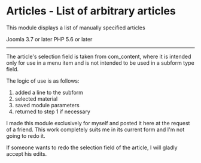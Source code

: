 # Articles - List of arbitrary articles

This module displays a list of manually specified articles

Joomla 3.7 or later
PHP 5.6 or later

---

The article's selection field is taken from com_content, where it is intended only for use in a menu item and is not intended to be used in a subform type field.

The logic of use is as follows:
1. added a line to the subform
2. selected material
3. saved module parameters 
4. returned to step 1 if necessary

I made this module exclusively for myself and posted it here at the request of a friend. This work completely suits me in its current form and I'm not going to redo it.

If someone wants to redo the selection field of the article, I will gladly accept his edits.
